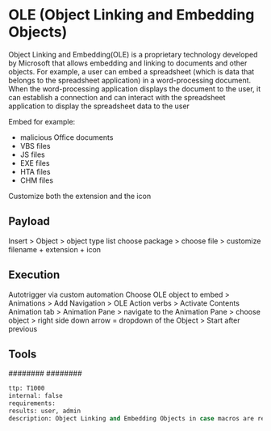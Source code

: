 # OLE (Object Linking and Embedding Objects)
Object Linking and Embedding(OLE) is a proprietary technology developed by Microsoft that allows embedding and linking to documents and other objects.
For example, a user can embed a spreadsheet (which is data that belongs to the spreadsheet application) in a word-processing document.
When the word-processing application displays the document to the user, it can establish a connection and can interact with the spreadsheet application to display the spreadsheet data to the user

Embed for example:
* malicious Office documents
* VBS files 
* JS files 
* EXE files 
* HTA files 
* CHM files

Customize both the extension and the icon

## Payload
Insert > Object > object type list choose package > choose file > customize filename + extension + icon

## Execution
Autotrigger via custom automation
Choose OLE object to embed > Animations > Add Navigation > OLE Action verbs > Activate Contents
Animation tab > Animation Pane > navigate to the Animation Pane > choose object > right side down arrow = dropdown of the Object > Start after previous


## Tools
########
########

```meta
ttp: T1000
internal: false
requirements:
results: user, admin
description: Object Linking and Embedding Objects in case macros are restricted.
```
